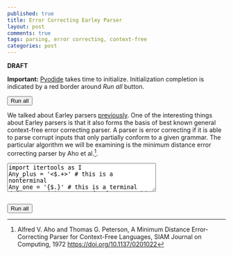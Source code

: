 ```yaml
---
published: true
title: Error Correcting Earley Parser
layout: post
comments: true
tags: parsing, error correcting, context-free
categories: post
---
```

**DRAFT**
<script type="text/javascript">window.languagePluginUrl='https://cdn.jsdelivr.net/pyodide/v0.16.1/full/';</script>
<script src="https://cdn.jsdelivr.net/pyodide/v0.16.1/full/pyodide.js"></script>
<link rel="stylesheet" type="text/css" media="all" href="/resources/skulpt/css/codemirror.css">
<link rel="stylesheet" type="text/css" media="all" href="/resources/skulpt/css/solarized.css">
<link rel="stylesheet" type="text/css" media="all" href="/resources/skulpt/css/env/editor.css">

<script src="/resources/skulpt/js/codemirrorepl.js" type="text/javascript"></script>
<script src="/resources/skulpt/js/python.js" type="text/javascript"></script>
<script src="/resources/pyodide/js/env/editor.js" type="text/javascript"></script>

**Important:** [Pyodide](https://pyodide.readthedocs.io/en/latest/) takes time to initialize.
Initialization completion is indicated by a red border around *Run all* button.
<form name='python_run_form'>
<button type="button" name="python_run_all">Run all</button>
</form>

We talked about Earley parsers [previously](/post/2021/02/06/earley-parsing/).
One of the interesting things about Earley parsers is that it also forms the
basis of best known general context-free error correcting parser. A parser is
error correcting if it is able to parse corrupt inputs that only partially
conform to a given grammar. The particular algorithm we will be examining is the
minimum distance error correcting parser by Aho et al.[^aho1972minimum].

<!--
############
import itertools as I
Any_plus = '<$.+>' # this is a nonterminal
Any_one = '{$.}' # this is a terminal
def Any_not(t): return '{!%s}' % t # this is a terminal.
def is_not(t):
    if len(t) > 1:
        if  t[1] == '!':
            return t[2]
    return None

def is_not_match(letter, col_letter):
    l = is_not(letter)
    if l is not None:
        return l != col_letter
    else:
        return False

def letter_match(letter, col_letter):
    if letter == col_letter: return True
        # letter can be any: <$.+> or not: <!x>
    if letter == Any_one: return True
    if is_not_match(letter, col_letter): return True
    return False


def new_start(old_start):
    old_start_ = old_start[1:-1]
    return '<$%s>' % old_start_

def add_any(g):
    g[Any_plus] = [
            add_weight([Any_plus, Any_one], 1),
            add_weight([Any_one], 1)]
    return g

def add_start(g, old_start):
    alts = [alt for alt,w in g[old_start]]
    for alt in alts:
        g[old_start].append(add_weight(list(alt) + ['<$ .+>'], 0))
    return g

def print_g(g):
    for k in g:
        print('#',k)
        for rule in g[k]:
            print('#  ', rule)


def add_weight(rule, weight):
    assert isinstance(rule, list)
    return [tuple(rule), weight]

def add_weights_to_grammar(g):
    return {k:[add_weight(rule, 0) for rule in g[k]] for k in g}

def fix_terminal(g, t):
    nt_t = to_term(t)
    if nt_t not in g:
        g[nt_t] = [ # Any_plus already has at least 1 weight.
                add_weight([t], 0),
                add_weight([Any_plus, t], 0),
                add_weight([], 1),
                add_weight([Any_not(t)], 1)
        ]

def to_term(t): return '<$ %s>' % t

def change_t(t):
    if is_nt(t):
        return t
    else:
        return to_term(t)

def fix_weighted_terminals(g):
    keys = [k for k in g]
    for k in keys:
        for alt,w in g[k]:
            for t in alt:
                if t not in g:
                    fix_terminal(g, t)

    g_ = {}
    for k in g:
        if k[1] == '$':
            g_[k] = g[k]
        else:
            g_[k] = [(tuple([change_t(a) for a in alt]),w) for (alt,w) in g[k]]
    return g_


class Column:
    def __init__(self, index, letter):
        self.index, self.letter = index, letter
        self.states, self._unique = [], {}

    def __str__(self):
        return "%s chart[%d]\n%s" % (self.letter, self.index, "\n".join(
            str(state) for state in self.states if state.finished()))

    def add(self, state):
        if state in self._unique:
            if self._unique[state].weight > state.weight:
                # delete from self.states in fill_chart
                state.e_col = self
                self.states.append(state)
                self._unique[state] = state
            return self._unique[state]
        self._unique[state] = state
        self.states.append(state)
        state.e_col = self
        return self._unique[state]

    def remove_extra_states(self):
        my_states = []
        for state in self._unique:
            cur_states = [s for s in self.states if s == state]
            if len(cur_states) > 1:
                cur_states = sorted(cur_states, key=lambda s: s.weight)
            my_states.append(cur_states[0])
        self.states = my_states
        return


class State:
    def __init__(self, name, expr, dot, s_col, e_col=None):
        self.name, self.expr_, self.dot = name, expr, dot
        self.s_col, self.e_col = s_col, e_col
        self.expr, self.weight = expr

    def finished(self):
        return self.dot >= len(self.expr)

    def at_dot(self):
        return self.expr[self.dot] if self.dot < len(self.expr) else None

    def __str__(self):
        def idx(var):
            return var.index if var else -1

        return self.name + ':= ' + ' '.join([
            str(p)
            for p in [*self.expr[:self.dot], '|', *self.expr[self.dot:]]
            ]) + "(%d,%d):%d" % (idx(self.s_col), idx(self.e_col), self.weight)

    def copy(self):
        return State(self.name, (self.expr, self.weight), self.dot, self.s_col, self.e_col)

    def _t(self):
        return (self.name, self.expr, self.dot, self.s_col.index)

    def __hash__(self):
        return hash(self._t())

    def __eq__(self, other):
        return self._t() == other._t()

    def advance(self):
        return State(self.name, (self.expr, self.weight), self.dot + 1, self.s_col)

class Parser:
    def parse_on(self, text, start_symbol):
        raise NotImplemented()

class EarleyParser(Parser):
    def __init__(self, grammar, log=False, **kwargs):
        g_e = add_weights_to_grammar(grammar)
        # need to update terminals
        g_e = fix_weighted_terminals(g_e)
        self.epsilon = nullable(grammar)
        self._grammar = g_e
        self.log = log

        self._grammar = add_any(self._grammar)

def is_nt(k):
    if len(k) == 1: return False
    return (k[0], k[-1]) == ('<', '>')

def rem_terminals(g):
    g_cur = {}
    for k in g:
        alts = []
        for alt in g[k]:
            ts = [t for t in alt if not is_nt(t)]
            if not ts:
                alts.append(alt)
        if alts:
            g_cur[k] = alts
    return g_cur

def nullable(g):
    nullable_keys = {k for k in g if [] in g[k]}

    unprocessed  = list(nullable_keys)

    g_cur = rem_terminals(g)
    while unprocessed:
        nxt, *unprocessed = unprocessed
        g_nxt = {}
        for k in g_cur:
            g_alts = []
            for alt in g_cur[k]:
                alt_ = [t for t in alt if t != nxt]
                if not alt_:
                    nullable_keys.add(k)
                    unprocessed.append(k)
                    break
                else:
                    g_alts.append(alt_)
            if g_alts:
                g_nxt[k] = g_alts
        g_cur = g_nxt

    return nullable_keys


class EarleyParser(EarleyParser):
    def chart_parse(self, tokens, start, alt):
        chart = [Column(i, tok) for i, tok in enumerate([None, *tokens])]
        chart[0].add(State(start, alt, 0, chart[0]))
        return self.fill_chart(chart)


class EarleyParser(EarleyParser):
    def predict(self, col, sym, state):
        for alt in self._grammar[sym]:
            col.add(State(sym, alt, 0, col))
        if sym in self.epsilon:
            col.add(state.advance())

class EarleyParser(EarleyParser):
    def scan(self, col, state, letter):
        if letter_match(letter, col.letter):
            s = state.advance()
            s.expr = col.letter
            col.add(s)

class EarleyParser(EarleyParser):
    def complete(self, col, state):
        parent_states = [st for st in state.s_col.states
                 if st.at_dot() == state.name]
        for st in parent_states:
            s = st.advance()
            s.weight += state.weight
            col.add(s)

class EarleyParser(EarleyParser):
    def fill_chart(self, chart):
        for i, col in enumerate(chart):
            for state in col.states:
                if state.finished():
                    self.complete(col, state)
                else:
                    sym = state.at_dot()
                    if sym in self._grammar:
                        self.predict(col, sym, state)
                    else:
                        if i + 1 >= len(chart):
                            continue
                        self.scan(chart[i + 1], state, sym)
            col.remove_extra_states()
            if self.log: print(col, '\n')
        return chart

class EarleyParser(EarleyParser):
    def parse_prefix(self, text, start_symbol, alt):
        self.table = self.chart_parse(text, start_symbol, alt)
        for col in reversed(self.table):
            states = [st for st in col.states
                if st.name == start_symbol and st.expr == alt[0] and st.s_col.index == 0
            ]
            if states:
                return col.index, states
        return -1, []

class EarleyParser(EarleyParser):
    def parse_paths(self, named_expr, chart, frm, til):
        def paths(state, start, k, e):
            if not e:
                return [[(state, k)]] if start == frm else []
            else:
                return [[(state, k)] + r
                        for r in self.parse_paths(e, chart, frm, start)]

        *expr, var = named_expr
        starts = None
        if var not in self._grammar:
            starts = ([(var, til - len(var),
                        't')] if til > 0 and chart[til].letter == var else [])
        else:
            starts = [(s, s.s_col.index, 'n') for s in chart[til].states
                      if s.finished() and s.name == var]

        return [p for s, start, k in starts for p in paths(s, start, k, expr)]


class EarleyParser(EarleyParser):
    def forest(self, s, kind, chart):
        return self.parse_forest(chart, s) if kind == 'n' else (s, [])

    def parse_forest(self, chart, state):
        pathexprs = self.parse_paths(state.expr, chart, state.s_col.index,
                                     state.e_col.index) if state.expr else []
        return state.name, [[(v, k, chart) for v, k in reversed(pathexpr)]
                            for pathexpr in pathexprs]

class EarleyParser(EarleyParser):
    def parse_on(self, text, start_symbol):
        self._grammar = add_start(self._grammar, start_symbol)
        print_g(self._grammar)

        for alt in self._grammar[start_symbol]:
            cursor, states = self.parse_prefix(text, start_symbol, alt)
            start = next((s for s in states if s.finished()), None)

            if cursor < len(text) or not start:
                #raise SyntaxError("at " + repr(text[cursor:]))
                continue
            forest = self.parse_forest(self.table, start)
            print('weight = ', str(start))
            yield forest
            #for tree in self.extract_trees(forest):
            #    yield tree

class EarleyParser(EarleyParser):
    def extract_a_tree(self, forest_node):
        name, paths = forest_node
        if not paths:
            return (name, [])
        return (name, [self.extract_a_tree(self.forest(*p)) for p in paths[0]])


    def extract_trees(self, forest):
        yield self.extract_a_tree(forest)

class EarleyParser(EarleyParser):
    def extract_trees(self, forest_node):
        name, paths = forest_node
        if not paths:
            yield (name, [])
        results = []
        for path in paths:
            ptrees = [self.extract_trees(self.forest(*p)) for p in path]
            for p in I.product(*ptrees):
                yield (name, p)


class SimpleExtractor:
    def __init__(self, parser, text, start_symbol):
        parser._grammar = add_start(parser._grammar, start_symbol)
        self.parser = parser
        cursor, states = parser.parse_prefix(text, start_symbol, parser._grammar[start_symbol][0])
        start = next((s for s in states if s.finished()), None)
        if cursor < len(text) or not start:
            raise SyntaxError("at " + repr(cursor))
        self.my_forest = parser.parse_forest(parser.table, start)

    def extract_a_node(self, forest_node):
        name, paths = forest_node
        if not paths:
            return ((name, 0, 1), []), (name, [])
        cur_path, i, l = self.choose_path(paths)
        child_nodes = []
        pos_nodes = []
        for s, kind, chart in cur_path:
            f = self.parser.forest(s, kind, chart)
            postree, ntree = self.extract_a_node(f)
            child_nodes.append(ntree)
            pos_nodes.append(postree)

        return ((name, i, l), pos_nodes), (name, child_nodes)

    def choose_path(self, arr):
        l = len(arr)
        i = random.randrange(l)
        res = sorted([(self.cost_of_path(a),a) for a in arr], key=lambda a: a[0])
        return res[0][1], None, None

    def cost_of_path(self, p):
        states = [s for s,kind,chart in p if kind == 'n']
        return sum([s.weight for s in states])

    def extract_a_tree(self):
        pos_tree, parse_tree = self.extract_a_node(self.my_forest)
        return parse_tree

class O:
    def __init__(self, **keys): self.__dict__.update(keys)
    def __repr__(self): return str(self.__dict__)

Options = O(F='|', L='+', V='|', H='-', NL='\n')

def format_newlines(prefix, formatted_node):
    replacement = ''.join([Options.NL, '\n', prefix])
    return formatted_node.replace('\n', replacement)

def format_tree(node, format_node, get_children, prefix=''):
    children = list(get_children(node))
    next_prefix = ''.join([prefix, Options.V, '   '])
    for child in children[:-1]:
        fml = format_newlines(next_prefix, format_node(child))
        yield ''.join([prefix, Options.F, Options.H, Options.H, ' ', fml])
        tree = format_tree(child, format_node, get_children, next_prefix)
        for result in tree:
            yield result
    if children:
        last_prefix = ''.join([prefix, '    '])
        fml = format_newlines(last_prefix, format_node(children[-1]))
        yield ''.join([prefix, Options.L, Options.H, Options.H, ' ', fml])
        tree = format_tree(children[-1], format_node, get_children, last_prefix)
        for result in tree:
            yield result

def format_parsetree(node,
          format_node=lambda x: repr(x[0]),
          get_children=lambda x: x[1]):
    lines = I.chain([format_node(node)], format_tree(node, format_node, get_children), [''],)
    return '\n'.join(lines)

grammar = {
    '<start>': [['<expr>']],
    '<expr>': [
        ['<term>', '+', '<expr>'],
        ['<term>', '-', '<expr>'],
        ['<term>']],
    '<term>': [
        ['<fact>', '*', '<term>'],
        ['<fact>', '/', '<term>'],
        ['<fact>']],
    '<fact>': [
        ['<digits>'],
        ['(','<expr>',')']],
    '<digits>': [
        ['<digit>','<digits>'],
        ['<digit>']],
    '<digit>': [["%s" % str(i)] for i in range(10)],
}
START = '<start>'


# Modifications:
# Each rule gets a weight
# The start gets changed to:
# <$start>  := [0] <start>
#            | [0] <start> <$.+>
# <$.+>     := [1] <$.+> <$.>
#            | [1] <$.>
# Each terminal gets converted to a nonterminal

#ep = EarleyParser(grammar, log=False)
#cursor, columns = ep.parse_prefix('0', START, add_weight(grammar[START][0], 0))
#print(cursor)
#for c in columns:
#    print(c)


myg = EarleyParser(grammar)
inp = 'xz+yz'
print(repr(inp))
x = SimpleExtractor(myg, inp, START)
t = x.extract_a_tree()
print(format_parsetree(t))
#forests = myg.parse_on(inp, START)
#for forest in forests:
#    print('parse:', inp)
#    for v in myg.extract_trees(forest):
#        print(format_parsetree(v))
#        print('||||||||||||||||||\n')
############
-->


<form name='python_run_form'>
<textarea cols="40" rows="4" name='python_edit'>
import itertools as I
Any_plus = &#x27;&lt;$.+&gt;&#x27; # this is a nonterminal
Any_one = &#x27;{$.}&#x27; # this is a terminal
def Any_not(t): return &#x27;{!%s}&#x27; % t # this is a terminal.
def is_not(t):
    if len(t) &gt; 1:
        if  t[1] == &#x27;!&#x27;:
            return t[2]
    return None

def is_not_match(letter, col_letter):
    l = is_not(letter)
    if l is not None:
        return l != col_letter
    else:
        return False

def letter_match(letter, col_letter):
    if letter == col_letter: return True
        # letter can be any: &lt;$.+&gt; or not: &lt;!x&gt;
    if letter == Any_one: return True
    if is_not_match(letter, col_letter): return True
    return False


def new_start(old_start):
    old_start_ = old_start[1:-1]
    return &#x27;&lt;$%s&gt;&#x27; % old_start_

def add_any(g):
    g[Any_plus] = [
            add_weight([Any_plus, Any_one], 1),
            add_weight([Any_one], 1)]
    return g

def add_start(g, old_start):
    alts = [alt for alt,w in g[old_start]]
    for alt in alts:
        g[old_start].append(add_weight(list(alt) + [&#x27;&lt;$ .+&gt;&#x27;], 0))
    return g

def print_g(g):
    for k in g:
        print(&#x27;#&#x27;,k)
        for rule in g[k]:
            print(&#x27;#  &#x27;, rule)


def add_weight(rule, weight):
    assert isinstance(rule, list)
    return [tuple(rule), weight]

def add_weights_to_grammar(g):
    return {k:[add_weight(rule, 0) for rule in g[k]] for k in g}

def fix_terminal(g, t):
    nt_t = to_term(t)
    if nt_t not in g:
        g[nt_t] = [ # Any_plus already has at least 1 weight.
                add_weight([t], 0),
                add_weight([Any_plus, t], 0),
                add_weight([], 1),
                add_weight([Any_not(t)], 1)
        ]

def to_term(t): return &#x27;&lt;$ %s&gt;&#x27; % t

def change_t(t):
    if is_nt(t):
        return t
    else:
        return to_term(t)

def fix_weighted_terminals(g):
    keys = [k for k in g]
    for k in keys:
        for alt,w in g[k]:
            for t in alt:
                if t not in g:
                    fix_terminal(g, t)

    g_ = {}
    for k in g:
        if k[1] == &#x27;$&#x27;:
            g_[k] = g[k]
        else:
            g_[k] = [(tuple([change_t(a) for a in alt]),w) for (alt,w) in g[k]]
    return g_


class Column:
    def __init__(self, index, letter):
        self.index, self.letter = index, letter
        self.states, self._unique = [], {}

    def __str__(self):
        return &quot;%s chart[%d]\n%s&quot; % (self.letter, self.index, &quot;\n&quot;.join(
            str(state) for state in self.states if state.finished()))

    def add(self, state):
        if state in self._unique:
            if self._unique[state].weight &gt; state.weight:
                # delete from self.states in fill_chart
                state.e_col = self
                self.states.append(state)
                self._unique[state] = state
            return self._unique[state]
        self._unique[state] = state
        self.states.append(state)
        state.e_col = self
        return self._unique[state]

    def remove_extra_states(self):
        my_states = []
        for state in self._unique:
            cur_states = [s for s in self.states if s == state]
            if len(cur_states) &gt; 1:
                cur_states = sorted(cur_states, key=lambda s: s.weight)
            my_states.append(cur_states[0])
        self.states = my_states
        return


class State:
    def __init__(self, name, expr, dot, s_col, e_col=None):
        self.name, self.expr_, self.dot = name, expr, dot
        self.s_col, self.e_col = s_col, e_col
        self.expr, self.weight = expr

    def finished(self):
        return self.dot &gt;= len(self.expr)

    def at_dot(self):
        return self.expr[self.dot] if self.dot &lt; len(self.expr) else None

    def __str__(self):
        def idx(var):
            return var.index if var else -1

        return self.name + &#x27;:= &#x27; + &#x27; &#x27;.join([
            str(p)
            for p in [*self.expr[:self.dot], &#x27;|&#x27;, *self.expr[self.dot:]]
            ]) + &quot;(%d,%d):%d&quot; % (idx(self.s_col), idx(self.e_col), self.weight)

    def copy(self):
        return State(self.name, (self.expr, self.weight), self.dot, self.s_col, self.e_col)

    def _t(self):
        return (self.name, self.expr, self.dot, self.s_col.index)

    def __hash__(self):
        return hash(self._t())

    def __eq__(self, other):
        return self._t() == other._t()

    def advance(self):
        return State(self.name, (self.expr, self.weight), self.dot + 1, self.s_col)

class Parser:
    def parse_on(self, text, start_symbol):
        raise NotImplemented()

class EarleyParser(Parser):
    def __init__(self, grammar, log=False, **kwargs):
        g_e = add_weights_to_grammar(grammar)
        # need to update terminals
        g_e = fix_weighted_terminals(g_e)
        self.epsilon = nullable(grammar)
        self._grammar = g_e
        self.log = log

        self._grammar = add_any(self._grammar)

def is_nt(k):
    if len(k) == 1: return False
    return (k[0], k[-1]) == (&#x27;&lt;&#x27;, &#x27;&gt;&#x27;)

def rem_terminals(g):
    g_cur = {}
    for k in g:
        alts = []
        for alt in g[k]:
            ts = [t for t in alt if not is_nt(t)]
            if not ts:
                alts.append(alt)
        if alts:
            g_cur[k] = alts
    return g_cur

def nullable(g):
    nullable_keys = {k for k in g if [] in g[k]}

    unprocessed  = list(nullable_keys)

    g_cur = rem_terminals(g)
    while unprocessed:
        nxt, *unprocessed = unprocessed
        g_nxt = {}
        for k in g_cur:
            g_alts = []
            for alt in g_cur[k]:
                alt_ = [t for t in alt if t != nxt]
                if not alt_:
                    nullable_keys.add(k)
                    unprocessed.append(k)
                    break
                else:
                    g_alts.append(alt_)
            if g_alts:
                g_nxt[k] = g_alts
        g_cur = g_nxt

    return nullable_keys


class EarleyParser(EarleyParser):
    def chart_parse(self, tokens, start, alt):
        chart = [Column(i, tok) for i, tok in enumerate([None, *tokens])]
        chart[0].add(State(start, alt, 0, chart[0]))
        return self.fill_chart(chart)


class EarleyParser(EarleyParser):
    def predict(self, col, sym, state):
        for alt in self._grammar[sym]:
            col.add(State(sym, alt, 0, col))
        if sym in self.epsilon:
            col.add(state.advance())

class EarleyParser(EarleyParser):
    def scan(self, col, state, letter):
        if letter_match(letter, col.letter):
            s = state.advance()
            s.expr = col.letter
            col.add(s)

class EarleyParser(EarleyParser):
    def complete(self, col, state):
        parent_states = [st for st in state.s_col.states
                 if st.at_dot() == state.name]
        for st in parent_states:
            s = st.advance()
            s.weight += state.weight
            col.add(s)

class EarleyParser(EarleyParser):
    def fill_chart(self, chart):
        for i, col in enumerate(chart):
            for state in col.states:
                if state.finished():
                    self.complete(col, state)
                else:
                    sym = state.at_dot()
                    if sym in self._grammar:
                        self.predict(col, sym, state)
                    else:
                        if i + 1 &gt;= len(chart):
                            continue
                        self.scan(chart[i + 1], state, sym)
            col.remove_extra_states()
            if self.log: print(col, &#x27;\n&#x27;)
        return chart

class EarleyParser(EarleyParser):
    def parse_prefix(self, text, start_symbol, alt):
        self.table = self.chart_parse(text, start_symbol, alt)
        for col in reversed(self.table):
            states = [st for st in col.states
                if st.name == start_symbol and st.expr == alt[0] and st.s_col.index == 0
            ]
            if states:
                return col.index, states
        return -1, []

class EarleyParser(EarleyParser):
    def parse_paths(self, named_expr, chart, frm, til):
        def paths(state, start, k, e):
            if not e:
                return [[(state, k)]] if start == frm else []
            else:
                return [[(state, k)] + r
                        for r in self.parse_paths(e, chart, frm, start)]

        *expr, var = named_expr
        starts = None
        if var not in self._grammar:
            starts = ([(var, til - len(var),
                        &#x27;t&#x27;)] if til &gt; 0 and chart[til].letter == var else [])
        else:
            starts = [(s, s.s_col.index, &#x27;n&#x27;) for s in chart[til].states
                      if s.finished() and s.name == var]

        return [p for s, start, k in starts for p in paths(s, start, k, expr)]


class EarleyParser(EarleyParser):
    def forest(self, s, kind, chart):
        return self.parse_forest(chart, s) if kind == &#x27;n&#x27; else (s, [])

    def parse_forest(self, chart, state):
        pathexprs = self.parse_paths(state.expr, chart, state.s_col.index,
                                     state.e_col.index) if state.expr else []
        return state.name, [[(v, k, chart) for v, k in reversed(pathexpr)]
                            for pathexpr in pathexprs]

class EarleyParser(EarleyParser):
    def parse_on(self, text, start_symbol):
        self._grammar = add_start(self._grammar, start_symbol)
        print_g(self._grammar)

        for alt in self._grammar[start_symbol]:
            cursor, states = self.parse_prefix(text, start_symbol, alt)
            start = next((s for s in states if s.finished()), None)

            if cursor &lt; len(text) or not start:
                #raise SyntaxError(&quot;at &quot; + repr(text[cursor:]))
                continue
            forest = self.parse_forest(self.table, start)
            print(&#x27;weight = &#x27;, str(start))
            yield forest
            #for tree in self.extract_trees(forest):
            #    yield tree

class EarleyParser(EarleyParser):
    def extract_a_tree(self, forest_node):
        name, paths = forest_node
        if not paths:
            return (name, [])
        return (name, [self.extract_a_tree(self.forest(*p)) for p in paths[0]])


    def extract_trees(self, forest):
        yield self.extract_a_tree(forest)

class EarleyParser(EarleyParser):
    def extract_trees(self, forest_node):
        name, paths = forest_node
        if not paths:
            yield (name, [])
        results = []
        for path in paths:
            ptrees = [self.extract_trees(self.forest(*p)) for p in path]
            for p in I.product(*ptrees):
                yield (name, p)


class SimpleExtractor:
    def __init__(self, parser, text, start_symbol):
        parser._grammar = add_start(parser._grammar, start_symbol)
        self.parser = parser
        cursor, states = parser.parse_prefix(text, start_symbol, parser._grammar[start_symbol][0])
        start = next((s for s in states if s.finished()), None)
        if cursor &lt; len(text) or not start:
            raise SyntaxError(&quot;at &quot; + repr(cursor))
        self.my_forest = parser.parse_forest(parser.table, start)

    def extract_a_node(self, forest_node):
        name, paths = forest_node
        if not paths:
            return ((name, 0, 1), []), (name, [])
        cur_path, i, l = self.choose_path(paths)
        child_nodes = []
        pos_nodes = []
        for s, kind, chart in cur_path:
            f = self.parser.forest(s, kind, chart)
            postree, ntree = self.extract_a_node(f)
            child_nodes.append(ntree)
            pos_nodes.append(postree)

        return ((name, i, l), pos_nodes), (name, child_nodes)

    def choose_path(self, arr):
        l = len(arr)
        i = random.randrange(l)
        res = sorted([(self.cost_of_path(a),a) for a in arr], key=lambda a: a[0])
        return res[0][1], None, None

    def cost_of_path(self, p):
        states = [s for s,kind,chart in p if kind == &#x27;n&#x27;]
        return sum([s.weight for s in states])

    def extract_a_tree(self):
        pos_tree, parse_tree = self.extract_a_node(self.my_forest)
        return parse_tree

class O:
    def __init__(self, **keys): self.__dict__.update(keys)
    def __repr__(self): return str(self.__dict__)

Options = O(F=&#x27;|&#x27;, L=&#x27;+&#x27;, V=&#x27;|&#x27;, H=&#x27;-&#x27;, NL=&#x27;\n&#x27;)

def format_newlines(prefix, formatted_node):
    replacement = &#x27;&#x27;.join([Options.NL, &#x27;\n&#x27;, prefix])
    return formatted_node.replace(&#x27;\n&#x27;, replacement)

def format_tree(node, format_node, get_children, prefix=&#x27;&#x27;):
    children = list(get_children(node))
    next_prefix = &#x27;&#x27;.join([prefix, Options.V, &#x27;   &#x27;])
    for child in children[:-1]:
        fml = format_newlines(next_prefix, format_node(child))
        yield &#x27;&#x27;.join([prefix, Options.F, Options.H, Options.H, &#x27; &#x27;, fml])
        tree = format_tree(child, format_node, get_children, next_prefix)
        for result in tree:
            yield result
    if children:
        last_prefix = &#x27;&#x27;.join([prefix, &#x27;    &#x27;])
        fml = format_newlines(last_prefix, format_node(children[-1]))
        yield &#x27;&#x27;.join([prefix, Options.L, Options.H, Options.H, &#x27; &#x27;, fml])
        tree = format_tree(children[-1], format_node, get_children, last_prefix)
        for result in tree:
            yield result

def format_parsetree(node,
          format_node=lambda x: repr(x[0]),
          get_children=lambda x: x[1]):
    lines = I.chain([format_node(node)], format_tree(node, format_node, get_children), [&#x27;&#x27;],)
    return &#x27;\n&#x27;.join(lines)

grammar = {
    &#x27;&lt;start&gt;&#x27;: [[&#x27;&lt;expr&gt;&#x27;]],
    &#x27;&lt;expr&gt;&#x27;: [
        [&#x27;&lt;term&gt;&#x27;, &#x27;+&#x27;, &#x27;&lt;expr&gt;&#x27;],
        [&#x27;&lt;term&gt;&#x27;, &#x27;-&#x27;, &#x27;&lt;expr&gt;&#x27;],
        [&#x27;&lt;term&gt;&#x27;]],
    &#x27;&lt;term&gt;&#x27;: [
        [&#x27;&lt;fact&gt;&#x27;, &#x27;*&#x27;, &#x27;&lt;term&gt;&#x27;],
        [&#x27;&lt;fact&gt;&#x27;, &#x27;/&#x27;, &#x27;&lt;term&gt;&#x27;],
        [&#x27;&lt;fact&gt;&#x27;]],
    &#x27;&lt;fact&gt;&#x27;: [
        [&#x27;&lt;digits&gt;&#x27;],
        [&#x27;(&#x27;,&#x27;&lt;expr&gt;&#x27;,&#x27;)&#x27;]],
    &#x27;&lt;digits&gt;&#x27;: [
        [&#x27;&lt;digit&gt;&#x27;,&#x27;&lt;digits&gt;&#x27;],
        [&#x27;&lt;digit&gt;&#x27;]],
    &#x27;&lt;digit&gt;&#x27;: [[&quot;%s&quot; % str(i)] for i in range(10)],
}
START = &#x27;&lt;start&gt;&#x27;


# Modifications:
# Each rule gets a weight
# The start gets changed to:
# &lt;$start&gt;  := [0] &lt;start&gt;
#            | [0] &lt;start&gt; &lt;$.+&gt;
# &lt;$.+&gt;     := [1] &lt;$.+&gt; &lt;$.&gt;
#            | [1] &lt;$.&gt;
# Each terminal gets converted to a nonterminal

#ep = EarleyParser(grammar, log=False)
#cursor, columns = ep.parse_prefix(&#x27;0&#x27;, START, add_weight(grammar[START][0], 0))
#print(cursor)
#for c in columns:
#    print(c)


myg = EarleyParser(grammar)
inp = &#x27;xz+yz&#x27;
print(repr(inp))
x = SimpleExtractor(myg, inp, START)
t = x.extract_a_tree()
print(format_parsetree(t))
#forests = myg.parse_on(inp, START)
#for forest in forests:
#    print(&#x27;parse:&#x27;, inp)
#    for v in myg.extract_trees(forest):
#        print(format_parsetree(v))
#        print(&#x27;||||||||||||||||||\n&#x27;)
</textarea><br />
<pre class='Output' name='python_output'></pre>
<div name='python_canvas'></div>
</form>


<!-- XXXXXXXXXX -->

<form name='python_run_form'>
<button type="button" name="python_run_all">Run all</button>
</form>

[^aho1972minimum]: Alfred V. Aho and Thomas G. Peterson, A Minimum Distance Error-Correcting Parser for Context-Free Languages, SIAM Journal on Computing, 1972 <https://doi.org/10.1137/0201022>



